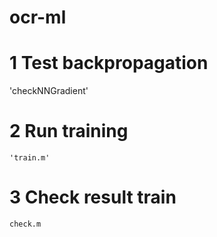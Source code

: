 # ocr-ml


# 1 Test backpropagation 
'checkNNGradient'

# 2 Run training 
```
'train.m'

```

# 3 Check result train
```
check.m
```